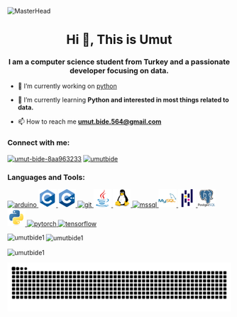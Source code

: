  ![MasterHead](https://datascience.jpl.nasa.gov/media/images/data-science-banner-image.original.jpg)
<h1 align="center">Hi 👋, This is Umut</h1>
<h3 align="center">I am a computer science student from Turkey and a passionate developer focusing on data.</h3>

- 🔭 I’m currently working on [python](https://github.com/umutbide1/python)

- 🌱 I’m currently learning **Python and interested in most things related to data.**

- 📫 How to reach me **umut.bide.564@gmail.com**

<h3 align="left">Connect with me:</h3>
<p align="left">
<a href="https://linkedin.com/in/umut-bide-8aa963233" target="blank"><img align="center" src="https://raw.githubusercontent.com/rahuldkjain/github-profile-readme-generator/master/src/images/icons/Social/linked-in-alt.svg" alt="umut-bide-8aa963233" height="30" width="40" /></a>
<a href="https://instagram.com/umutbide" target="blank"><img align="center" src="https://raw.githubusercontent.com/rahuldkjain/github-profile-readme-generator/master/src/images/icons/Social/instagram.svg" alt="umutbide" height="30" width="40" /></a>
</p>

<h3 align="left">Languages and Tools:</h3>
<p align="left"> <a href="https://www.arduino.cc/" target="_blank" rel="noreferrer"> <img src="https://cdn.worldvectorlogo.com/logos/arduino-1.svg" alt="arduino" width="40" height="40"/> </a> <a href="https://www.cprogramming.com/" target="_blank" rel="noreferrer"> <img src="https://raw.githubusercontent.com/devicons/devicon/master/icons/c/c-original.svg" alt="c" width="40" height="40"/> </a> <a href="https://www.w3schools.com/cpp/" target="_blank" rel="noreferrer"> <img src="https://raw.githubusercontent.com/devicons/devicon/master/icons/cplusplus/cplusplus-original.svg" alt="cplusplus" width="40" height="40"/> </a> <a href="https://git-scm.com/" target="_blank" rel="noreferrer"> <img src="https://www.vectorlogo.zone/logos/git-scm/git-scm-icon.svg" alt="git" width="40" height="40"/> </a> <a href="https://www.java.com" target="_blank" rel="noreferrer"> <img src="https://raw.githubusercontent.com/devicons/devicon/master/icons/java/java-original.svg" alt="java" width="40" height="40"/> </a> <a href="https://www.linux.org/" target="_blank" rel="noreferrer"> <img src="https://raw.githubusercontent.com/devicons/devicon/master/icons/linux/linux-original.svg" alt="linux" width="40" height="40"/> </a> <a href="https://www.microsoft.com/en-us/sql-server" target="_blank" rel="noreferrer"> <img src="https://www.svgrepo.com/show/303229/microsoft-sql-server-logo.svg" alt="mssql" width="40" height="40"/> </a> <a href="https://www.mysql.com/" target="_blank" rel="noreferrer"> <img src="https://raw.githubusercontent.com/devicons/devicon/master/icons/mysql/mysql-original-wordmark.svg" alt="mysql" width="40" height="40"/> </a> <a href="https://pandas.pydata.org/" target="_blank" rel="noreferrer"> <img src="https://raw.githubusercontent.com/devicons/devicon/2ae2a900d2f041da66e950e4d48052658d850630/icons/pandas/pandas-original.svg" alt="pandas" width="40" height="40"/> </a> <a href="https://www.postgresql.org" target="_blank" rel="noreferrer"> <img src="https://raw.githubusercontent.com/devicons/devicon/master/icons/postgresql/postgresql-original-wordmark.svg" alt="postgresql" width="40" height="40"/> </a> <a href="https://www.python.org" target="_blank" rel="noreferrer"> <img src="https://raw.githubusercontent.com/devicons/devicon/master/icons/python/python-original.svg" alt="python" width="40" height="40"/> </a> <a href="https://pytorch.org/" target="_blank" rel="noreferrer"> <img src="https://www.vectorlogo.zone/logos/pytorch/pytorch-icon.svg" alt="pytorch" width="40" height="40"/> </a> <a href="https://www.tensorflow.org" target="_blank" rel="noreferrer"> <img src="https://www.vectorlogo.zone/logos/tensorflow/tensorflow-icon.svg" alt="tensorflow" width="40" height="40"/> </a> </p>

<p><img align="left" src="https://github-readme-stats.vercel.app/api/top-langs?username=umutbide1&show_icons=true&locale=en&layout=compact" alt="umutbide1" /></p>

<p>&nbsp;<img align="center" src="https://github-readme-stats.vercel.app/api?username=umutbide1&show_icons=true&locale=en" alt="umutbide1" /></p>

<p><img align="center" src="https://github-readme-streak-stats.herokuapp.com/?user=umutbide1&" alt="umutbide1" /></p>



<picture>
  <source media="(prefers-color-scheme: dark)" srcset="https://raw.githubusercontent.com/umutbide1/umutbide1/output/github-contribution-grid-snake-dark.svg">
  <source media="(prefers-color-scheme: light)" srcset="https://raw.githubusercontent.com/umutbide1/umutbide1/output/github-contribution-grid-snake.svg">
  <img alt="github contribution grid snake animation" src="https://raw.githubusercontent.com/umutbide1/umutbide1/output/github-contribution-grid-snake.svg">
</picture>




